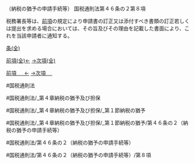 （納税の猶予の申請手続等）
国税通則法第４６条の２第８項

税務署長等は、[前項](国税通則法＿＿＿＿＿第４６条の２第７項)の規定により申請書の訂正又は添付すべき書類の訂正若しくは提出を求める場合においては、その旨及びその理由を記載した書面により、これを当該申請者に通知する。

[条(全)](国税通則法＿＿＿＿＿第４６条の２_.md)

[前項(全)←](国税通則法＿＿＿＿＿第４６条の２第７項_.md)    [→次項(全)](国税通則法＿＿＿＿＿第４６条の２第９項_.md)

[前項 　 ←](国税通則法＿＿＿＿＿第４６条の２第７項.md)    [→次項 　 ](国税通則法＿＿＿＿＿第４６条の２第９項.md)



#国税通則法

#国税通則法/_第４章納税の猶予及び担保

#国税通則法/_第４章納税の猶予及び担保/_第１節納税の猶予

#国税通則法/_第４章納税の猶予及び担保/_第１節納税の猶予/第４６条の２（納税の猶予の申請手続等）

#国税通則法/第４６条の２（納税の猶予の申請手続等）

#国税通則法/第４６条の２（納税の猶予の申請手続等）/第８項

